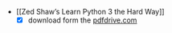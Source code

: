 - [[Zed Shaw’s Learn Python 3 the Hard Way]]
    - [x]  download form the [pdfdrive.com](https://www.pdfdrive.com/)
